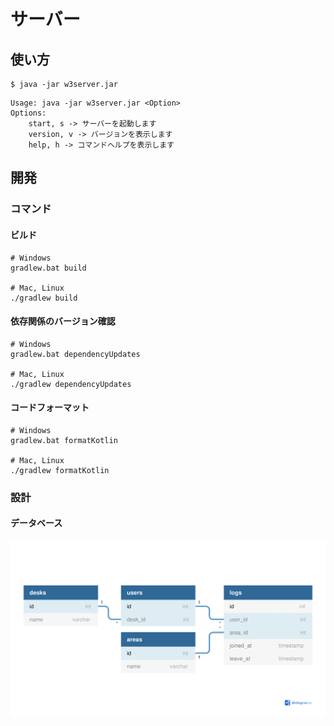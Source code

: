 # サーバー

## 使い方

```shell
$ java -jar w3server.jar
```

```
Usage: java -jar w3server.jar <Option>
Options:
    start, s -> サーバーを起動します
    version, v -> バージョンを表示します
    help, h -> コマンドヘルプを表示します
```

## 開発

### コマンド

#### ビルド

```shell
# Windows
gradlew.bat build

# Mac, Linux
./gradlew build
```

#### 依存関係のバージョン確認

```shell
# Windows
gradlew.bat dependencyUpdates

# Mac, Linux
./gradlew dependencyUpdates
```

#### コードフォーマット

```shell
# Windows
gradlew.bat formatKotlin

# Mac, Linux
./gradlew formatKotlin
```

### 設計

#### データベース

[![](images/database.png)](https://dbdiagram.io/d/6149cd91825b5b01460c50de)
